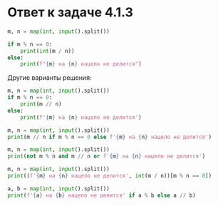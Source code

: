 # Ответ к задаче 4.1.3

```python
m, n = map(int, input().split())

if m % n == 0:
    print(int(m / n))
else:
    print(f"{m} на {n} нацело не делится")
```

Другие варианты решения:

```python
m, n = map(int, input().split())
if m % n == 0:
    print(m // n)
else:
    print(f'{m} на {n} нацело не делится')
```

```python
m, n = map(int, input().split())
print(m // n if m % n == 0 else f'{m} на {n} нацело не делится')
```

```python
m, n = map(int, input().split())
print(not m % n and m // n or f'{m} на {n} нацело не делится')
```

```python
m, n = map(int, input().split())
print((f'{m} на {n} нацело не делится', int(m / n))[m % n == 0])
```

```python
a, b = map(int, input().split())
print(f'{a} на {b} нацело не делится' if a % b else a // b)
```
